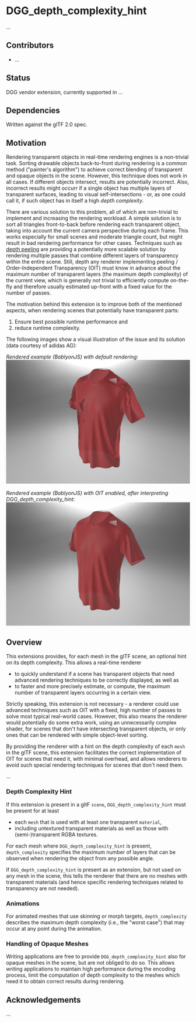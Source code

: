 # DGG_depth_complexity_hint

...


## Contributors

- ...


## Status

DGG vendor extension, currently supported in ...


## Dependencies

Written against the glTF 2.0 spec.


## Motivation

Rendering transparent objects in real-time rendering engines is a non-trivial task.
Sorting drawable objects back-to-front during rendering is a common method ("painter's algorithm") to achieve correct blending of transparent and opaque objects in the scene.
However, this technique does not work in all cases. If different objects intersect, results are potentially incorrect.
Also, incorrect results might occurr if a single object has multiple layers of transparent surfaces, leading to visual self-intersections - or, as one could call it, if such object has in itself a high *depth complexity*.

There are various solution to this problem, all of which are non-trivial to implement and increasing the rendering workload.
A simple solution is to sort all triangles front-to-back before rendering each transparent object, taking into account the current camera perspective during each frame.
This works especially for small scenes and moderate triangle count, but might result in bad rendering performance for other cases.
Techniques such as [depth peeling](https://developer.download.nvidia.com/assets/gamedev/docs/OrderIndependentTransparency.pdf) are providing a potentially more scalable solution by rendering multiple passes that combine different layers of transparency within the entire scene.
Still, depth any renderer implementing peeling / Order-Independent Transparency (OIT) must know in advance about the maximum number of transparent layers (the maximum depth complexity) of the current view, which is generally not trivial to efficiently compute on-the-fly and therefore usually estimated up-front with a fixed value for the number of passes.

The motivation behind this extension is to improve both of the mentioned aspects, when rendering scenes that potentially have transparent parts:

1. Ensure best possible runtime performance and
2. reduce runtime complexity.


The following images show a visual illustration of the issue and its solution (data courtesy of adidas AG):

*Rendered example (BablyonJS) with default rendering:*
![example without OIT](no-depth-pre-pass.png "Rendered example (BablyonJS) with default rendering.")

*Rendered example (BablyonJS) with OIT enabled, after interpreting DGG_depth_complexity_hint:*
![example with OIT](depth-pre-pass.png "Rendered example (BablyonJS) with OIT enabled, after interpreting DGG_depth_complexity_hint.")


## Overview

This extensions provides, for each mesh in the glTF scene, an optional hint on its depth complexity.
This allows a real-time renderer
* to quickly understand if a scene has transparent objects that need advanced rendering techniques to be correctly displayed, as well as
* to faster and more precisely estimate, or compute, the maximum number of transparent layers occurring in a certain view.

Strictly speaking, this extension is not necessary - a renderer could use advanced techniques such as OIT with a fixed, high number of passes to solve most typical real-world cases.
However, this also means the renderer would potentially do some extra work, using an unnecessarily complex shader, for scenes that don't have intersecting transparent objects, or only ones that can be rendered with simple object-level sorting.

By providing the renderer with a hint on the depth complexity of each `mesh` in the glTF scene, this extension facilitates the correct implementation of OIT for scenes that need it, with minimal overhead, and allows renderers to avoid such special rendering techniques for scenes that don't need them.

...


### Depth Complexity Hint
If this extension is present in a gltF `scene`, `DGG_depth_complexity_hint` must be present for at least
* each `mesh` that is used with at least one transparent `material`,
* including untextured transparent materials as well as those with (semi-)transparent RGBA textures.

For each mesh where `DGG_depth_complexity_hint` is present, `depth_complexity` specifies the maximum number of layers that can be observed when rendering the object from any possible angle.

If `DGG_depth_complexity_hint` is present as an extension, but not used on any mesh in the scene, this tells the renderer that there are no meshes with transparent materials (and hence specific rendering techniques related to transparency are not needed).


### Animations
For animated meshes that use skinning or morph targets, `depth_complexity` describes the maximum depth complexity (i.e., the "worst case") that may occur at any point during the animation.


### Handling of Opaque Meshes
Writing applications are free to provide `DGG_depth_complexity_hint` also for opaque meshes in the scene, but are not obliged to do so.
This allows writing applications to maintain high performance during the encoding process, limit the computation of depth complexity to the meshes which need it to obtain correct results during rendering.



## Acknowledgements
...


